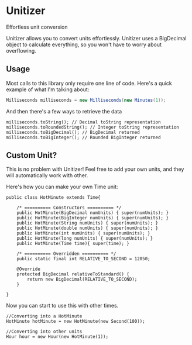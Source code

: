 Unitizer
========

Effortless unit conversion

Unitizer allows you to convert units effortlessly.  Unitizer uses a BigDecimal object to calculate everything, so you won't have to worry about overflowing.

Usage
-----

Most calls to this library only require one line of code.  Here's a quick example of what I'm talking about:

```java
Milliseconds milliseconds = new Milliseconds(new Minutes(1));
```

And then there's a few ways to retrieve the data

```
milliseconds.toString(); // Decimal toString representation
milliseconds.toRoundedString(); // Integer toString representation
milliseconds.toBigDecimal(); // BigDecimal returned
milliseconds.toBigInteger(); // Rounded BigInteger returned
```

Custom Unit?
------------

This is no problem with Unitizer!  Feel free to add your own units, and they will automatically work with other.

Here's how you can make your own Time unit:

```
public class HotMinute extends Time{
    
    /* ========== Constructors ========== */
    public HotMinute(BigDecimal numUnits) { super(numUnits); }
    public HotMinute(BigInteger numUnits) { super(numUnits); }
    public HotMinute(String numUnits) { super(numUnits); }
    public HotMinute(double numUnits) { super(numUnits); }
    public HotMinute(int numUnits) { super(numUnits); }
    public HotMinute(long numUnits) { super(numUnits); }
    public HotMinute(Time time){ super(time); }
    
    /* ========== Overridden ========== */
    public static final int RELATIVE_TO_SECOND = 12050;

    @Override
    protected BigDecimal relativeToStandard() {
        return new BigDecimal(RELATIVE_TO_SECOND);
    }

}
```

Now you can start to use this with other times.


```
//Converting into a HotMinute
HotMinute hotMinute = new HotMinute(new Second(100));

//Converting into other units
Hour hour = new Hour(new HotMinute(1));
```
